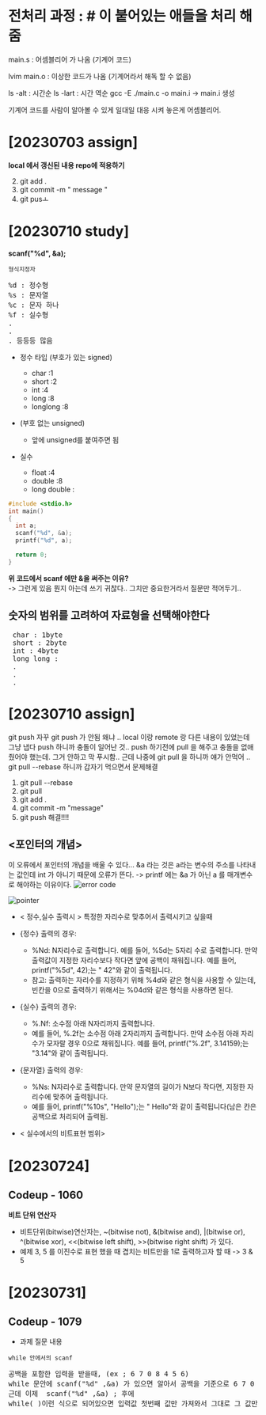 # 전처리 과정 : # 이 붙어있는 애들을 처리 해줌

main.s : 어셈블리어 가 나옴 (기계어 코드)

lvim main.o : 이상한 코드가 나옴 (기계어라서 해독 할 수 없음)

ls -alt : 시간순 
ls -lart : 시간 역순
gcc -E ./main.c -o main.i -> main.i 생성


기계어 코드를 사람이 알아볼 수 있게 일대일 대응 시켜 놓은게 어셈블리어.

# [20230703 assign]

**local 에서 갱신된 내용 repo에 적용하기**

2. git add .
3. git commit -m " message "
4. git pusㅗ

# [20230710 study]

**scanf("%d", &a);**

```형식지정자```

<pre>
%d : 정수형
%s : 문자열
%c : 문자 하나
%f : 실수형 
.
.
. 등등등 많음
</pre>

* 정수 타입 (부호가 있는 signed)
  * char :1
  * short :2
  * int :4
  * long :8
  * longlong :8
* (부호 없는 unsigned)
  * 앞에 unsigned를 붙여주면 됨


* 실수
  * float :4
  * double :8
  * long double :   
```c
#include <stdio.h>
int main()
{
  int a;
  scanf("%d", &a);
  printf("%d", a);

  return 0;
}
```
**위 코드에서 scanf 에만 &을 써주는 이유?** <br>
-> 그런게 있음 뭔지 아는데 쓰기 귀찮다.. 그치만 중요한거라서 질문만 적어두기..

## 숫자의 범위를 고려하여 자료형을 선택해야한다 

<pre>
 char : 1byte 
 short : 2byte
 int : 4byte
 long long : 
 .
 .
 .
</pre>
 


# [20230710 assign]

git push 자꾸 git push 가 안됨
왜냐 .. local 이랑 remote 랑 다른 내용이 있었는데 그냥 냅다 push 하니까 충돌이 일어난 것..
push 하기전에 pull 을 해주고 충돌을 없애줬어야 했는데. 그거 안하고 막 푸시함..
근데 나중에  git pull 을 하니까 얘가 안먹어 .. 
git pull --rebase 하니까 갑자기 먹으면서 문제해결 

1. git pull --rebase
2. git pull
3. git add .
4. git commit -m "message"
5. git push
해결!!!!





## <포인터의 개념>

이 오류에서 포인터의 개념을 배울 수 있다... &a 라는 것은 a라는 변수의 주소를 나타내는 값인데 int 가 아니기 때문에 오류가 뜬다. 
-> printf 에는 &a 가 아닌 a 를 매개변수로 해야하는 이유이다. 
![error code](https://github.com/yeochaeeon/C_basic/assets/129289883/a1154a83-e929-4aab-9048-0d2c64cd678c)

![pointer](https://github.com/yeochaeeon/C_basic/assets/129289883/ecb4d26b-5877-4b64-b6e5-3406e571c11a)







* < 정수,실수 출력시 >
특정한 자리수로 맞추어서  출력시키고 싶을때
 * {정수} 출력의 경우:
   * %Nd: N자리수로 출력합니다. 예를 들어, %5d는 5자리 수로 출력합니다. 만약 출력값이 지정한 자리수보다 작다면 앞에 공백이 채워집니다. 예를 들어, printf("%5d", 42);는 " 42"와 같이 출력됩니다.
   * 참고: 출력하는 자리수를 지정하기 위해 %4d와 같은 형식을 사용할 수 있는데, 빈칸을 0으로 출력하기 위해서는 %04d와 같은 형식을 사용하면 된다. <br>
 * {실수} 출력의 경우:
   * %.Nf: 소수점 아래 N자리까지 출력합니다.
   * 예를 들어, %.2f는 소수점 아래 2자리까지 출력합니다. 만약 소수점 아래 자리수가 모자랄 경우 0으로 채워집니다. 예를 들어, printf("%.2f", 3.14159);는 "3.14"와 같이 출력됩니다.
 * {문자열} 출력의 경우:
   * %Ns: N자리수로 출력합니다. 만약 문자열의 길이가 N보다 작다면, 지정한 자리수에 맞추어 출력됩니다.
   * 예를 들어, printf("%10s", "Hello");는 " Hello"와 같이 출력됩니다(남은 칸은 공백으로 처리되어 출력됨.
   
* < 실수에서의 비트표현 범위>





# [20230724]
## Codeup - 1060

**비트 단위 연산자**
* 비트단위(bitwise)연산자는, ~(bitwise not), &(bitwise and), |(bitwise or), ^(bitwise xor), <<(bitwise left shift), >>(bitwise right shift) 가 있다. 
 * 예제
   3, 5 를 이진수로 표현 했을 때 겹치는 비트만을 1로 출력하고자 할 때
   -> 3 & 5




# [20230731]

## Codeup - 1079

* 과제 질문 내용
  
```while 안에서의 scanf ```
<pre>
공백을 포함한 입력을 받을때, (ex ; 6 7 0 8 4 5 6)
while 문안에 scanf("%d" ,&a) 가 있으면 알아서 공백을 기준으로 6 7 0 8 ... 이렇게 돌아가면서 입력값을 처리함 
근데 이제  scanf("%d" ,&a) ; 후에
while( )이런 식으로 되어있으면 입력값 첫번째 값만 가져와서 그대로 그 값만 가지고 while 문을 돌린다. 
</pre>
